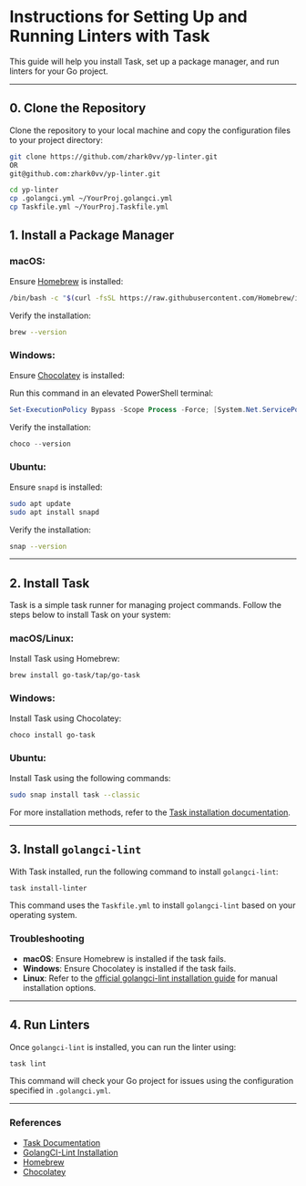 
# Instructions for Setting Up and Running Linters with Task

This guide will help you install Task, set up a package manager, and run linters for your Go project.

---

## 0. Clone the Repository

Clone the repository to your local machine and copy the configuration files to your project directory:
```bash
git clone https://github.com/zhark0vv/yp-linter.git
OR 
git@github.com:zhark0vv/yp-linter.git

cd yp-linter
cp .golangci.yml ~/YourProj.golangci.yml
cp Taskfile.yml ~/YourProj.Taskfile.yml
```
## 1. Install a Package Manager

### macOS:
Ensure [Homebrew](https://brew.sh/) is installed:
```bash
/bin/bash -c "$(curl -fsSL https://raw.githubusercontent.com/Homebrew/install/HEAD/install.sh)"
```

Verify the installation:
```bash
brew --version
```

### Windows:
Ensure [Chocolatey](https://chocolatey.org/install) is installed:

Run this command in an elevated PowerShell terminal:
```powershell
Set-ExecutionPolicy Bypass -Scope Process -Force; [System.Net.ServicePointManager]::SecurityProtocol = [System.Net.ServicePointManager]::SecurityProtocol -bor 3072; iex ((New-Object System.Net.WebClient).DownloadString('https://chocolatey.org/install.ps1'))
```

Verify the installation:
```powershell
choco --version
```

### Ubuntu:
Ensure `snapd` is installed:
```bash
sudo apt update
sudo apt install snapd
```

Verify the installation:
```bash
snap --version
```

---

## 2. Install Task

Task is a simple task runner for managing project commands. Follow the steps below to install Task on your system:

### macOS/Linux:
Install Task using Homebrew:
```bash
brew install go-task/tap/go-task
```

### Windows:
Install Task using Chocolatey:
```powershell
choco install go-task
```

### Ubuntu:
Install Task using the following commands:
```bash
sudo snap install task --classic
```

For more installation methods, refer to the [Task installation documentation](https://taskfile.dev/#/installation).

---

## 3. Install `golangci-lint`

With Task installed, run the following command to install `golangci-lint`:
```bash
task install-linter
```

This command uses the `Taskfile.yml` to install `golangci-lint` based on your operating system.

### Troubleshooting
- **macOS**: Ensure Homebrew is installed if the task fails.
- **Windows**: Ensure Chocolatey is installed if the task fails.
- **Linux**: Refer to the [official golangci-lint installation guide](https://golangci-lint.run/usage/install/#install-from-linux-packages) for manual installation options.

---

## 4. Run Linters

Once `golangci-lint` is installed, you can run the linter using:
```bash
task lint
```

This command will check your Go project for issues using the configuration specified in `.golangci.yml`.

---

### References
- [Task Documentation](https://taskfile.dev/)
- [GolangCI-Lint Installation](https://golangci-lint.run/welcome/install/)
- [Homebrew](https://brew.sh/)
- [Chocolatey](https://chocolatey.org/)
